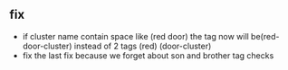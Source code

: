 ## fix 
- if cluster name contain space like (red door) the tag now will be(red-door-cluster) instead of 2 tags (red) (door-cluster)
- fix the last fix because we forget about son and brother tag checks